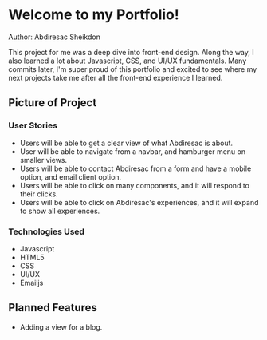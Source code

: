 # Welcome to my Portfolio!

Author: Abdiresac Sheikdon

This project for me was a deep dive into front-end design. Along the way, I also learned a lot about Javascript, CSS, and UI/UX fundamentals. Many commits later, I'm super proud of this portfolio and excited to see where my next projects take me after all the front-end experience I learned.



## Picture of Project


### User Stories

- Users will be able to get a clear view of what Abdiresac is about.
- User will be able to navigate from a navbar, and hamburger menu on smaller views.
- Users will be able to contact Abdiresac from a form and have a mobile option, and email client option.
- Users will be able to click on many components, and it will respond to their clicks.
- Users will be able to click on Abdiresac's experiences, and it will expand to show all experiences.

### Technologies Used

- Javascript
- HTML5
- CSS
- UI/UX
- Emailjs

## Planned Features
- Adding a view for a blog.
